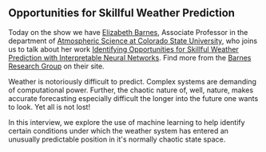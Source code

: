 ## Opportunities for Skillful Weather Prediction

Today on the show we have [Elizabeth Barnes](https://twitter.com/atmosbarnes), Associate Professor in the department of [Atmospheric Science at Colorado State University](https://twitter.com/CSUAtmosSci), who joins us to talk about her work [Identifying Opportunities for Skillful Weather Prediction with Interpretable Neural Networks](https://arxiv.org/abs/2012.07830).  Find more from the [Barnes Research Group](https://sites.google.com/view/barnesgroup-csu/home?authuser=0) on their site.

Weather is notoriously difficult to predict.  Complex systems are demanding of computational power.  Further, the chaotic nature of, well, nature, makes accurate forecasting especially difficult the longer into the future one wants to look.  Yet all is not lost!

In this interview, we explore the use of machine learning to help identify certain conditions under which the weather system has entered an unusually predictable position in it's normally chaotic state space.
